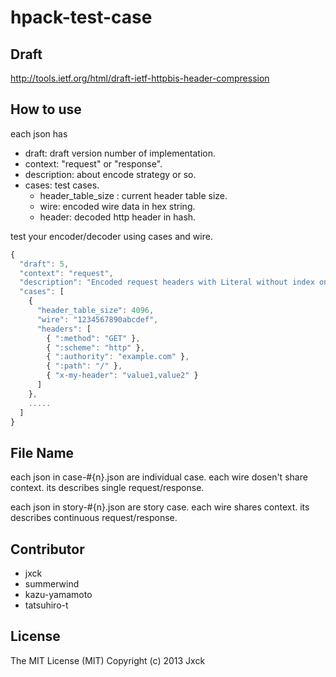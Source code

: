 # hpack-test-case

## Draft

http://tools.ietf.org/html/draft-ietf-httpbis-header-compression


## How to use

each json has

- draft:   draft version number of implementation.
- context: "request" or "response".
- description: about encode strategy or so.
- cases:   test cases.
  - header_table_size : current header table size.
  - wire:    encoded wire data in hex string.
  - header:  decoded http header in hash.

test your encoder/decoder using cases and wire.

```js
{
  "draft": 5,
  "context": "request",
  "description": "Encoded request headers with Literal without index only.",
  "cases": [
    {
      "header_table_size": 4096,
      "wire": "1234567890abcdef",
      "headers": [
        { ":method": "GET" },
        { ":scheme": "http" },
        { ":authority": "example.com" },
        { ":path": "/" },
        { "x-my-header": "value1,value2" }
      ]
    },
    .....
  ]
}
```

## File Name

each json in case-#{n}.json are individual case. each wire dosen't share context.
its describes single request/response.

each json in story-#{n}.json are story case. each wire shares context.
its describes continuous request/response.


## Contributor

- jxck
- summerwind
- kazu-yamamoto
- tatsuhiro-t


## License

The MIT License (MIT)
Copyright (c) 2013 Jxck
